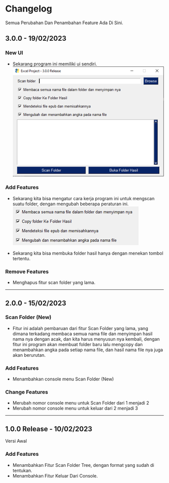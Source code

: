 # Changelog

Semua Perubahan Dan Penambahan Feature Ada Di Sini.

## 3.0.0 - 19/02/2023

### New UI

- Sekarang program ini memiliki ui sendiri.
![](images\gui1.PNG)


### Add Features
- Sekarang kita bisa mengatur cara kerja program ini untuk mengscan suatu folder, dengan mengubah beberapa peraturan ini.
![](images\gui2.PNG)

- Sekarang kita bisa membuka folder hasil hanya dengan menekan tombol tertentu.


### Remove Features
- Menghapus fitur scan folder yang lama.

---------------------------------------------------------------------------
## 2.0.0 - 15/02/2023

### Scan Folder (New)

- Fitur ini adalah pembaruan dari fitur Scan Folder yang lama, yang dimana terkadang membaca semua nama file dan menyimpan hasil nama nya dengan acak, dan kita harus menyusun nya kembali, dengan fitur ini program akan membuat folder baru lalu mengcopy dan menambahkan angka pada setiap nama file, dan hasil nama file nya juga akan berurutan.

### Add Features
- Menambahkan console menu Scan Folder (New)

### Change Features
- Merubah nomor console menu untuk Scan Folder dari 1 menjadi 2
- Merubah nomor console menu untuk keluar dari 2 menjadi 3

---------------------------------------------------------------------------
## 1.0.0 Release - 10/02/2023

Versi Awal

### Add Features
- Menambahkan Fitur Scan Folder Tree, dengan format yang sudah di tentukan.
- Menambahkan Fitur Keluar Dari Console.